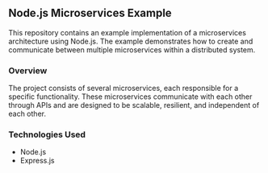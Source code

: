 ## Node.js Microservices Example

This repository contains an example implementation of a microservices architecture using Node.js. The example demonstrates how to create and communicate between multiple microservices within a distributed system.

### Overview

The project consists of several microservices, each responsible for a specific functionality. These microservices communicate with each other through APIs and are designed to be scalable, resilient, and independent of each other.

### Technologies Used

* Node.js
* Express.js
